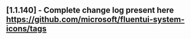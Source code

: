 ## [1.1.140] - Complete change log present here https://github.com/microsoft/fluentui-system-icons/tags